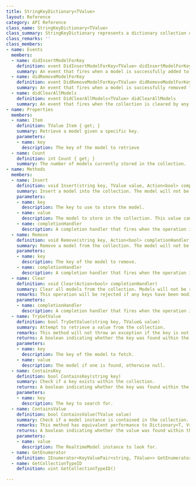 ```yaml
---
title: StringKeyDictionary<TValue>
layout: Reference
category: API Reference
class_name: StringKeyDictionary<TValue>
class_summary: StringKeyDictionary represents a dictionary collection of models. Unlike RealtimeDictionary, StringKeyDictionary is transactional. This means that models are not added to the collection until they are confirmed by the server. If any key has been modified before your change reaches the server, it will be rejected. It is up to your application to decide whether to retry the operation. Adding or removing items sends the minimal amount of information to the server in order to perform the update on all clients. The whole collection is not sent every time. Once a key has been added, it is assigned a unique ID by the server to reduce bandwidth for future updates.
class_remarks: ''
class_members:
- name: Events
  members:
  - name: didInsertModelForKey
    definition: event DidInsertModelForKey<TValue> didInsertModelForKey
    summary: An event that fires when a model is successfully added to the collection by any client.
  - name: didRemoveModelForKey
    definition: event DidRemoveModelForKey<TValue> didRemoveModelForKey
    summary: An event that fires when a model is successfully removed from the collection by any client.
  - name: didClearAllModels
    definition: event DidClearAllModels<TValue> didClearAllModels
    summary: An event that fires when the collection is cleared by any client.
- name: Properties
  members:
  - name: Item
    definition: TValue Item { get; }
    summary: Retrieve a model given a specific key.
    parameters:
    - name: key
      description: The key of the model to retrieve
  - name: Count
    definition: int Count { get; }
    summary: The number of models currently stored in the collection.
- name: Methods
  members:
  - name: Insert
    definition: void Insert(string key, TValue value, Action<bool> completionHandler)
    summary: Insert a model into the collection. The model will not be inserted until the server confirms the transaction.
    parameters:
    - name: key
      description: The key to use to store the model.
    - name: value
      description: The model to store in the collection. This value cannot be null.
    - name: completionHandler
      description: A completion handler that fires when the operation is complete along with a boolean to indicate if the transaction was successful.
  - name: Remove
    definition: void Remove(string key, Action<bool> completionHandler)
    summary: Remove a model from the collection. The model will not be removed until the server confirms the transaction.
    parameters:
    - name: key
      description: The key of the model to remove.
    - name: completionHandler
      description: A completion handler that fires when the operation is complete along with a boolean to indicate if the transaction was successful.
  - name: Clear
    definition: void Clear(Action<bool> completionHandler)
    summary: Clear all models from the collection. Models will not be removed until the server confirms the transaction.
    remarks: This operation will be rejected if any keys have been modified before the clear operation reaches the server.
    parameters:
    - name: completionHandler
      description: A completion handler that fires when the operation is complete along with a boolean to indicate if the transaction was successful.
  - name: TryGetValue
    definition: bool TryGetValue(string key, TValue& value)
    summary: Attempt to retrieve a value from the collection.
    remarks: This method will not throw an exception if the key is not found.
    returns: A boolean indicating whether the key was found within the collection.
    parameters:
    - name: key
      description: The key of the model to fetch.
    - name: value
      description: The model if one is found, otherwise null.
  - name: ContainsKey
    definition: bool ContainsKey(string key)
    summary: Check if a key exists within the collection.
    returns: A boolean indicating whether the key was found within the collection.
    parameters:
    - name: key
      description: The key to search for.
  - name: ContainsValue
    definition: bool ContainsValue(TValue value)
    summary: Check if a model instance is contained in the collection.
    remarks: This method has equivalent performance to Dictionary<T, V>.ContainsValue().
    returns: A boolean indicating whether the value was found within the collection.
    parameters:
    - name: value
      description: The RealtimeModel instance to look for.
  - name: GetEnumerator
    definition: IEnumerator<KeyValuePair<string, TValue>> GetEnumerator()
  - name: GetCollectionTypeID
    definition: uint GetCollectionTypeID()

---
```

